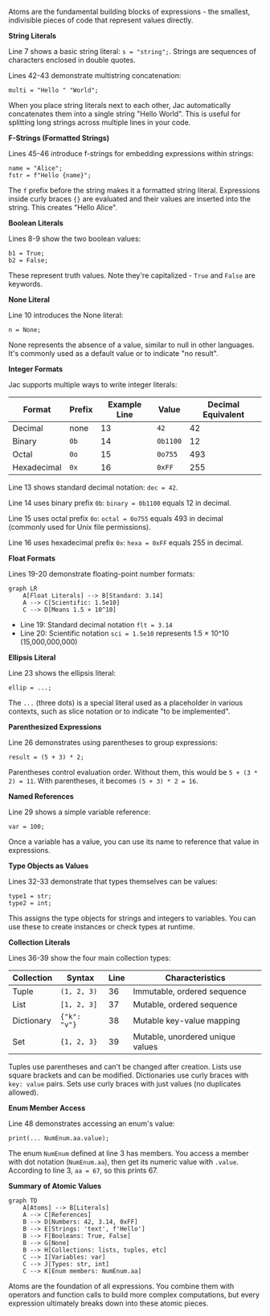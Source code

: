 Atoms are the fundamental building blocks of expressions - the smallest, indivisible pieces of code that represent values directly.

**String Literals**

Line 7 shows a basic string literal: `s = "string";`. Strings are sequences of characters enclosed in double quotes.

Lines 42-43 demonstrate multistring concatenation:
```
multi = "Hello " "World";
```

When you place string literals next to each other, Jac automatically concatenates them into a single string "Hello World". This is useful for splitting long strings across multiple lines in your code.

**F-Strings (Formatted Strings)**

Lines 45-46 introduce f-strings for embedding expressions within strings:
```
name = "Alice";
fstr = f"Hello {name}";
```

The `f` prefix before the string makes it a formatted string literal. Expressions inside curly braces `{}` are evaluated and their values are inserted into the string. This creates "Hello Alice".

**Boolean Literals**

Lines 8-9 show the two boolean values:
```
b1 = True;
b2 = False;
```

These represent truth values. Note they're capitalized - `True` and `False` are keywords.

**None Literal**

Line 10 introduces the None literal:
```
n = None;
```

None represents the absence of a value, similar to null in other languages. It's commonly used as a default value or to indicate "no result".

**Integer Formats**

Jac supports multiple ways to write integer literals:

| Format | Prefix | Example Line | Value | Decimal Equivalent |
|--------|--------|--------------|-------|-------------------|
| Decimal | none | 13 | `42` | 42 |
| Binary | `0b` | 14 | `0b1100` | 12 |
| Octal | `0o` | 15 | `0o755` | 493 |
| Hexadecimal | `0x` | 16 | `0xFF` | 255 |

Line 13 shows standard decimal notation: `dec = 42`.

Line 14 uses binary prefix `0b`: `binary = 0b1100` equals 12 in decimal.

Line 15 uses octal prefix `0o`: `octal = 0o755` equals 493 in decimal (commonly used for Unix file permissions).

Line 16 uses hexadecimal prefix `0x`: `hexa = 0xFF` equals 255 in decimal.

**Float Formats**

Lines 19-20 demonstrate floating-point number formats:

```mermaid
graph LR
    A[Float Literals] --> B[Standard: 3.14]
    A --> C[Scientific: 1.5e10]
    C --> D[Means 1.5 × 10^10]
```

- Line 19: Standard decimal notation `flt = 3.14`
- Line 20: Scientific notation `sci = 1.5e10` represents 1.5 × 10^10 (15,000,000,000)

**Ellipsis Literal**

Line 23 shows the ellipsis literal:
```
ellip = ...;
```

The `...` (three dots) is a special literal used as a placeholder in various contexts, such as slice notation or to indicate "to be implemented".

**Parenthesized Expressions**

Line 26 demonstrates using parentheses to group expressions:
```
result = (5 + 3) * 2;
```

Parentheses control evaluation order. Without them, this would be `5 + (3 * 2) = 11`. With parentheses, it becomes `(5 + 3) * 2 = 16`.

**Named References**

Line 29 shows a simple variable reference:
```
var = 100;
```

Once a variable has a value, you can use its name to reference that value in expressions.

**Type Objects as Values**

Lines 32-33 demonstrate that types themselves can be values:
```
type1 = str;
type2 = int;
```

This assigns the type objects for strings and integers to variables. You can use these to create instances or check types at runtime.

**Collection Literals**

Lines 36-39 show the four main collection types:

| Collection | Syntax | Line | Characteristics |
|------------|--------|------|-----------------|
| Tuple | `(1, 2, 3)` | 36 | Immutable, ordered sequence |
| List | `[1, 2, 3]` | 37 | Mutable, ordered sequence |
| Dictionary | `{"k": "v"}` | 38 | Mutable key-value mapping |
| Set | `{1, 2, 3}` | 39 | Mutable, unordered unique values |

Tuples use parentheses and can't be changed after creation. Lists use square brackets and can be modified. Dictionaries use curly braces with `key: value` pairs. Sets use curly braces with just values (no duplicates allowed).

**Enum Member Access**

Line 48 demonstrates accessing an enum's value:
```
print(... NumEnum.aa.value);
```

The enum `NumEnum` defined at line 3 has members. You access a member with dot notation (`NumEnum.aa`), then get its numeric value with `.value`. According to line 3, `aa = 67`, so this prints 67.

**Summary of Atomic Values**

```mermaid
graph TD
    A[Atoms] --> B[Literals]
    A --> C[References]
    B --> D[Numbers: 42, 3.14, 0xFF]
    B --> E[Strings: 'text', f'Hello']
    B --> F[Booleans: True, False]
    B --> G[None]
    B --> H[Collections: lists, tuples, etc]
    C --> I[Variables: var]
    C --> J[Types: str, int]
    C --> K[Enum members: NumEnum.aa]
```

Atoms are the foundation of all expressions. You combine them with operators and function calls to build more complex computations, but every expression ultimately breaks down into these atomic pieces.
